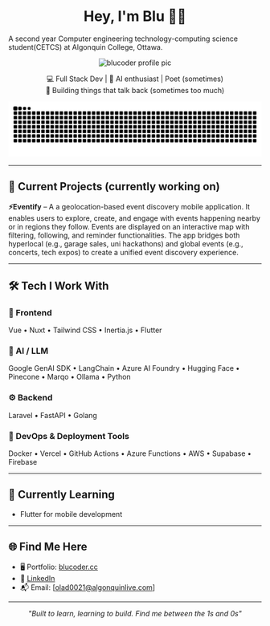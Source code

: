 <h1 align="center">Hey, I'm Blu 👨‍💻</h1>
<p> A second year Computer engineering technology-computing science student(CETCS) at Algonquin College, Ottawa.
<p align="center">
  <img src="https://res.cloudinary.com/dao2elffs/image/upload/v1746708177/cartoon_ux9jht.png" width="100" alt="blucoder profile pic">
</p>

<p align="center">
  💻 Full Stack Dev | 🧠 AI enthusiast |  Poet (sometimes) <br>
  🚀 Building things that talk back (sometimes too much)
</p>


![GitHub Snake Light](https://github.com/theBluCoder/theBluCoder/blob/output/github-contribution-grid-snake.svg)




---

## 🧠 Current Projects (currently working on) 

**⚡Eventify** – A a geolocation-based event discovery mobile application. It enables users to explore, create, and engage with events happening nearby or in regions they follow. Events are displayed on an interactive map with filtering, following, and reminder functionalities. The app bridges both hyperlocal (e.g., garage sales, uni hackathons) and global events (e.g., concerts, tech expos) to create a unified event discovery experience.

---

## 🛠️ Tech I Work With

### 🧪 Frontend  
Vue • Nuxt • Tailwind CSS • Inertia.js • Flutter

### 🧠 AI / LLM  
Google GenAI SDK • LangChain • Azure AI Foundry • Hugging Face • Pinecone • Marqo • Ollama • Python

### ⚙️ Backend  
Laravel • FastAPI • Golang

### 🚀 DevOps & Deployment Tools
Docker • Vercel • GitHub Actions • Azure Functions • AWS • Supabase • Firebase 

---

## 🌱 Currently Learning
- Flutter for mobile development

---

## 🌐 Find Me Here

- 🖥️ Portfolio: [blucoder.cc](https://www.blucoder.cc/)
- 💼 [LinkedIn](https://www.linkedin.com/in/ikeoluwa-oladele-15100820a/)
- 📬 Email: [olad0021@algonquinlive.com]

---

<p align="center">
  <i>"Built to learn, learning to build. Find me between the 1s and 0s"</i>
</p>
